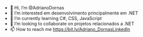 - 👋 Hi, I’m @AdrianoDornas
- 👀 I’m interested em desenvolvimento principalmente em .NET
- 🌱 I’m currently learning  C#, CSS, JavaScript
- 💞️ I’m looking to collaborate on projetos relacionados a .NET
- 📫 How to reach me  https://bit.ly/Adriano_DornasLinkedIn

<!---
AdrianoDornas/AdrianoDornas is a ✨ special ✨ repository because its `README.md` (this file) appears on your GitHub profile.
You can click the Preview link to take a look at your changes.
--->
